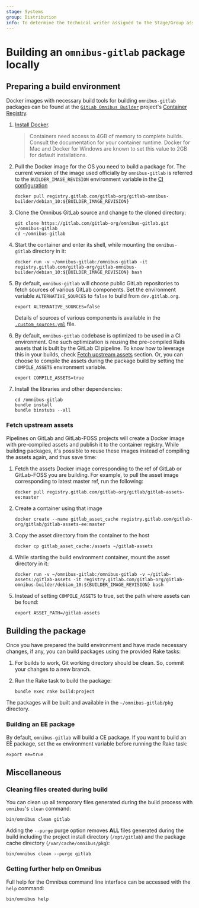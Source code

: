 ```yaml
---
stage: Systems
group: Distribution
info: To determine the technical writer assigned to the Stage/Group associated with this page, see https://about.gitlab.com/handbook/product/ux/technical-writing/#assignments
---
```


# Building an `omnibus-gitlab` package locally

## Preparing a build environment

Docker images with necessary build tools for building `omnibus-gitlab` packages
can be found at the [`GitLab Omnibus Builder`](https://gitlab.com/gitlab-org/gitlab-omnibus-builder)
project's [Container Registry](https://gitlab.com/gitlab-org/gitlab-omnibus-builder/container_registry).

1. [Install Docker](https://docs.Docker.com/engine/installation/).

    > Containers need access to 4GB of memory to complete builds. Consult the documentation
    > for your container runtime. Docker for Mac and Docker for Windows are known to set
    > this value to 2GB for default installations.

1. Pull the Docker image for the OS you need to build a package for. The current
   version of the image used officially by `omnibus-gitlab` is referred to the
   `BUILDER_IMAGE_REVISION` environment variable in the
   [CI configuration](https://gitlab.com/gitlab-org/omnibus-gitlab/blob/master/.gitlab-ci.yml)

   ```shell
   docker pull registry.gitlab.com/gitlab-org/gitlab-omnibus-builder/debian_10:${BUILDER_IMAGE_REVISION}
   ```

1. Clone the Omnibus GitLab source and change to the cloned directory:

   ```shell
   git clone https://gitlab.com/gitlab-org/omnibus-gitlab.git ~/omnibus-gitlab
   cd ~/omnibus-gitlab
   ```

1. Start the container and enter its shell, while mounting the `omnibus-gitlab`
   directory in it:

   ```shell
   docker run -v ~/omnibus-gitlab:/omnibus-gitlab -it registry.gitlab.com/gitlab-org/gitlab-omnibus-builder/debian_10:${BUILDER_IMAGE_REVISION} bash
   ```

1. By default, `omnibus-gitlab` will choose public GitLab repositories to
   fetch sources of various GitLab components. Set the environment variable
   `ALTERNATIVE_SOURCES` to `false` to build from `dev.gitlab.org`.

   ```shell
   export ALTERNATIVE_SOURCES=false
   ```

   Details of sources of various components is available in the
   [`.custom_sources.yml`](https://gitlab.com/gitlab-org/omnibus-gitlab/blob/master/.custom_sources.yml)
   file.

1. By default, `omnibus-gitlab` codebase is optimized to be used in a CI
   environment. One such optimization is reusing the pre-compiled Rails assets
   that is built by the GitLab CI pipeline. To know how to leverage this in your
   builds, check [Fetch upstream assets](#fetch-upstream-assets) section. Or,
   you can choose to compile the assets during the package build by setting the
   `COMPILE_ASSETS` environment variable.

   ```shell
   export COMPILE_ASSETS=true
   ```

1. Install the libraries and other dependencies:

   ```shell
   cd /omnibus-gitlab
   bundle install
   bundle binstubs --all
   ```

### Fetch upstream assets

Pipelines on GitLab and GitLab-FOSS projects will create a Docker image with
pre-compiled assets and publish it to the container registry. While building
packages, it's possible to reuse these images instead of compiling the assets
again, and thus save time:

1. Fetch the assets Docker image corresponding to the ref of GitLab or
   GitLab-FOSS you are building. For example, to pull the asset image
   corresponding to latest master ref, run the following:

   ```shell
   docker pull registry.gitlab.com/gitlab-org/gitlab/gitlab-assets-ee:master
   ```

1. Create a container using that image

   ```shell
   docker create --name gitlab_asset_cache registry.gitlab.com/gitlab-org/gitlab/gitlab-assets-ee:master
   ```

1. Copy the asset directory from the container to the host

   ```shell
   docker cp gitlab_asset_cache:/assets ~/gitlab-assets
   ```

1. While starting the build environment container, mount the asset directory in
   it:

   ```shell
   docker run -v ~/omnibus-gitlab:/omnibus-gitlab -v ~/gitlab-assets:/gitlab-assets -it registry.gitlab.com/gitlab-org/gitlab-omnibus-builder/debian_10:${BUILDER_IMAGE_REVISION} bash
   ```

1. Instead of setting `COMPILE_ASSETS` to true, set the path where assets can be
   found:

   ```shell
   export ASSET_PATH=/gitlab-assets
   ```

## Building the package

Once you have prepared the build environment and have made necessary changes, if
any, you can build packages using the provided Rake tasks:

1. For builds to work, Git working directory should be clean. So, commit your
   changes to a new branch.

1. Run the Rake task to build the package:

    ```shell
    bundle exec rake build:project
    ```

The packages will be built and available in the `~/omnibus-gitlab/pkg`
directory.

### Building an EE package

By default, `omnibus-gitlab` will build a CE package. If you want to build an EE
package, set the `ee` environment variable before running the Rake task:

```shell
export ee=true
```

## Miscellaneous

### Cleaning files created during build

You can clean up all temporary files generated during the build process with
`omnibus`'s `clean` command:

```shell
bin/omnibus clean gitlab
```

Adding the `--purge` purge option removes __ALL__ files generated during the
build including the project install directory (`/opt/gitlab`) and
the package cache directory (`/var/cache/omnibus/pkg`):

```shell
bin/omnibus clean --purge gitlab
```

### Getting further help on Omnibus

Full help for the Omnibus command line interface can be accessed with the
`help` command:

```shell
bin/omnibus help
```
